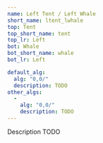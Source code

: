```yaml
---
name: Left Tent / Left Whale
short_name: ltent_lwhale
top: Tent
top_short_name: tent
top_lr: Left
bot: Whale
bot_short_name: whale
bot_lr: Left

default_alg:
  alg: "0,0/"
  description: TODO
other_algs:
  -
    alg: "0,0/"
    description: TODO
---
```


Description TODO

